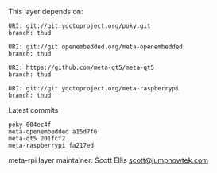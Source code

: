 This layer depends on:

    URI: git://git.yoctoproject.org/poky.git
    branch: thud

    URI: git://git.openembedded.org/meta-openembedded
    branch: thud

    URI: https://github.com/meta-qt5/meta-qt5
    branch: thud

    URI: git://git.yoctoproject.org/meta-raspberrypi
    branch: thud

Latest commits

    poky 004ec4f
    meta-openembedded a15d7f6
    meta-qt5 201fcf2
    meta-raspberrypi fa217ed

meta-rpi layer maintainer: Scott Ellis <scott@jumpnowtek.com>
